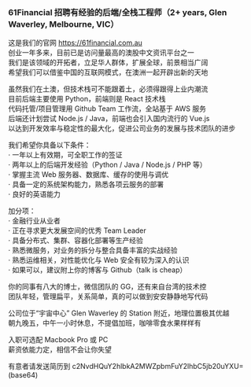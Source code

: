 ### 61Financial 招聘有经验的后端/全栈工程师（2+ years, Glen Waverley, Melbourne, VIC）

这是我们的官网 https://61financial.com.au  
创业一年多来，目前已是访问量最高的澳股中文资讯平台之一  
我们是该领域的开拓者，立足华人群体，扩展全球，前景相当广阔  
希望我们可以借鉴中国的互联网模式，在澳洲一起开辟出新的天地

虽然我们在土澳，但技术栈可不能跟着土，必须得跟得上业内潮流  
目前后端主要使用 Python，前端则是 React 技术栈  
代码托管/项目管理用 Github Team 工作流，全站基于 AWS 服务  
后端还计划尝试 Node.js / Java，前端也会引入国内流行的 Vue.js  
以达到开发效率与稳定性的最大化，促进公司业务的发展与技术团队的进步

我们希望你具备以下条件：  
· 一年以上有效期，可全职工作的签证  
· 两年以上的后端开发经验（Python / Java / Node.js / PHP 等）  
· 掌握主流 Web 服务器、数据库、缓存的使用与调优  
· 具备一定的系统架构能力，熟悉各项云服务的部署  
· 良好的英语能力

加分项：  
· 金融行业从业者  
· 正在寻求更大发展空间的优秀 Team Leader  
· 具备分布式、集群、容器化部署等生产经验  
· 熟悉微服务，对业务的拆分与整合具备丰富的实战经验  
· 熟悉运维相关，对性能优化与 Web 安全有较为深入的认识  
· 如果可以，建议附上你的博客与 Github（talk is cheap）

你的同事有八大的博士，微信团队的 GG，还有来自台湾的技术控  
团队年轻，管理扁平，关系简单，真的可以做到安安静静地写代码

公司位于“宇宙中心” Glen Waverley 的 Station 附近，地理位置极其优越  
朝九晚五，中午一小时休息，不提倡加班，咖啡零食水果样样有

入职可选配 Macbook Pro 或 PC  
薪资依能力定，相信不会让你失望

有意者请发送简历到 c2NvdHQuY2hlbkA2MWZpbmFuY2lhbC5jb20uYXU= (base64)
